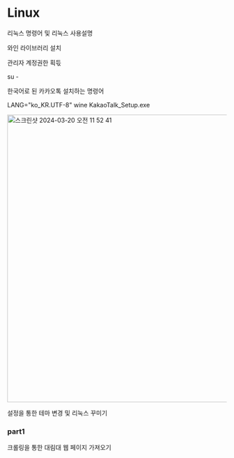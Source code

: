 # Linux
리눅스 명령어 및 리눅스 사용설명


와인 라이브러리 설치

관리자 계정권한 획듟

su -



한국어로 된 카카오톡 설치하는 명령어

LANG="ko_KR.UTF-8" wine KakaoTalk_Setup.exe

<img width="660" alt="스크린샷 2024-03-20 오전 11 52 41" src="https://github.com/mimgggg4444/Linux/assets/66135779/33c830af-7a11-4111-983f-991c8d0fe666">


설정을 통한 테마 변경 및 리눅스 꾸미기


### part1
크롤링을 통한 대림대 웹 페이지 가져오기
